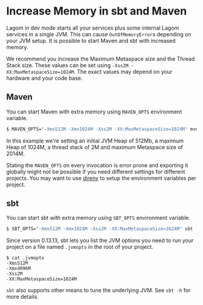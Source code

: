 # Increase Memory in sbt and Maven

Lagom in dev mode starts all your services plus some internal Lagom services in a single JVM. This can cause `OutOfMemoryError`s depending on your JVM setup. It is possible to start Maven and sbt with increased memory.

We recommend you increase the Maximum Metaspace size and the Thread Stack size. These values can be set using `-Xss2M -XX:MaxMetaspaceSize=1024M`. The exact values may depend on your hardware and your code base.


## Maven

You can start Maven with extra memory using `MAVEN_OPTS` environment variable.

```bash
$ MAVEN_OPTS="-Xms512M -Xmx1024M -Xss2M -XX:MaxMetaspaceSize=1024M" mvn lagom:runAll
```

In this example we're setting an initial JVM Heap of 512Mb, a maximum Heap of 1024M, a thread stack of 2M and maximum Metaspace size of 2014M. 

Stating the `MAVEN_OPTS` on every invocation is error prone and exporting it globally might not be possible if you need different settings for different projects. You may want to use [direnv](http://direnv.net/) to setup the environment variables per project.

## sbt

You can start sbt with extra memory using `SBT_OPTS` environment variable. 

```bash
$ SBT_OPTS="-Xms512M -Xmx1024M -Xss2M -XX:MaxMetaspaceSize=1024M" sbt
```

Since version 0.13.13, sbt lets you list the JVM options you need to run your project on a file named `.jvmopts` in the root of your project.

```
$ cat .jvmopts
-Xms512M
-Xmx4096M
-Xss2M
-XX:MaxMetaspaceSize=1024M
```

`sbt` also supports other means to tune the underlying JVM. See `sbt -h` for more details.